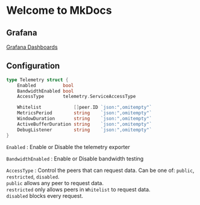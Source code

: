 # Welcome to MkDocs

## Grafana

[Grafana Dashboards](https://grafana.ipfs-telemetry.org/d/7eb2654bc089071fcec5777ea28778d106a9653e/world-view?orgId=1)

## Configuration

```go
type Telemetry struct {
	Enabled          bool
	BandwidthEnabled bool
	AccessType       telemetry.ServiceAccessType

	Whitelist            []peer.ID `json:",omitempty"`
	MetricsPeriod        string    `json:",omitempty"`
	WindowDuration       string    `json:",omitempty"`
	ActiveBufferDuration string    `json:",omitempty"`
	DebugListener        string    `json:",omitempty"`
}
```

`Enabled`
:   Enable or Disable the telemetry exporter

`BandwidthEnabled`
:   Enable or Disable bandwidth testing

`AccessType`
:   Control the peers that can request data.
Can be one of: `public`, `restricted`, `disabled`.  
`public` allows any peer to request data.  
`restricted` only allows peers in `Whitelist` to request data.  
`disabled` blocks every request.  
